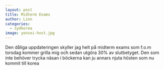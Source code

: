 ```yaml
---
layout: post
title: Midterm Exams
author: Linn
categories:
  - sydkorea
image: yonsei-host.jpg
---
```


Den dåliga uppdateringen skyller jag helt på midterm exams som f.o.m torsdag kommer grilla mig och sedan utgöra 30% av slutbetyget. Den som inte behöver trycka näsan i böckerna kan ju annars njuta hösten som nu kommit till korea